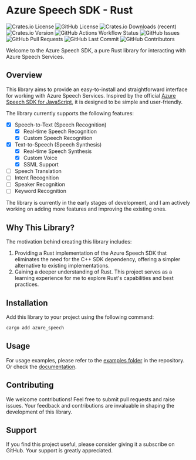 # Azure Speech SDK - Rust

![Crates.io License](https://img.shields.io/crates/l/azure-speech)
![GitHub License](https://img.shields.io/github/license/jBernavaPrah/azure-speech-sdk-rs)
![Crates.io Downloads (recent)](https://img.shields.io/crates/dr/azure-speech)
![Crates.io Version](https://img.shields.io/crates/v/azure-speech)
![GitHub Actions Workflow Status](https://img.shields.io/github/actions/workflow/status/jBernavaPrah/azure-speech-sdk-rs/build.yml)
![GitHub Issues](https://img.shields.io/github/issues/jBernavaPrah/azure-speech-sdk-rs)
![GitHub Pull Requests](https://img.shields.io/github/issues-pr/jBernavaPrah/azure-speech-sdk-rs)
![GitHub Last Commit](https://img.shields.io/github/last-commit/jBernavaPrah/azure-speech-sdk-rs)
![GitHub Contributors](https://img.shields.io/github/contributors/jBernavaPrah/azure-speech-sdk-rs)


Welcome to the Azure Speech SDK, a pure Rust library for interacting with Azure Speech Services.

## Overview

This library aims to provide an easy-to-install and straightforward interface for working with Azure Speech Services. Inspired by the official [Azure Speech SDK for JavaScript](https://github.com/microsoft/cognitive-services-speech-sdk-js), it is designed to be simple and user-friendly.

The library currently supports the following features:

- [X] Speech-to-Text (Speech Recognition)
  - [X] Real-time Speech Recognition
  - [X] Custom Speech Recognition
- [X] Text-to-Speech (Speech Synthesis)
  - [X] Real-time Speech Synthesis
  - [X] Custom Voice
  - [X] SSML Support
- [ ] Speech Translation 
- [ ] Intent Recognition
- [ ] Speaker Recognition
- [ ] Keyword Recognition

The library is currently in the early stages of development, and I am actively working on adding more features and improving the existing ones.

## Why This Library?

The motivation behind creating this library includes:

1. Providing a Rust implementation of the Azure Speech SDK that eliminates the need for the C++ SDK dependency, offering a simpler alternative to existing implementations.
2. Gaining a deeper understanding of Rust. This project serves as a learning experience for me to explore Rust's capabilities and best practices.

## Installation

Add this library to your project using the following command:

```bash
cargo add azure_speech
```

## Usage
For usage examples, please refer to the [examples folder](https://github.com/jBernavaPrah/azure-speech-sdk-rs/tree/master/examples) in the repository. Or check the [documentation](https://docs.rs/azure-speech).

## Contributing
We welcome contributions! Feel free to submit pull requests and raise issues. Your feedback and contributions are invaluable in shaping the development of this library.

## Support
If you find this project useful, please consider giving it a subscribe on GitHub. Your support is greatly appreciated.